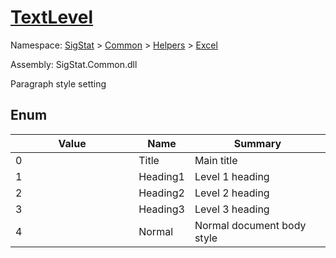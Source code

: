 # [TextLevel](./TextLevel.md)
Namespace: [SigStat]() > [Common](./../../README.md) > [Helpers](./../README.md) > [Excel](./README.md)

Assembly: SigStat.Common.dll


Paragraph style setting

##	Enum

| Value | Name | Summary | 
| --- | --- | --- | 
| 0<div style="pointer-events:none;cursor:default;"><img width=200 style="max-height:100%;max-width:100%;"/></div>| Title| Main title<div style="pointer-events:none;cursor:default;"><img width=200 style="max-height:100%;max-width:100%;"/></div>| <br>
| 1<div style="pointer-events:none;cursor:default;"><img width=200 style="max-height:100%;max-width:100%;"/></div>| Heading1| Level 1 heading<div style="pointer-events:none;cursor:default;"><img width=200 style="max-height:100%;max-width:100%;"/></div>| <br>
| 2<div style="pointer-events:none;cursor:default;"><img width=200 style="max-height:100%;max-width:100%;"/></div>| Heading2| Level 2 heading<div style="pointer-events:none;cursor:default;"><img width=200 style="max-height:100%;max-width:100%;"/></div>| <br>
| 3<div style="pointer-events:none;cursor:default;"><img width=200 style="max-height:100%;max-width:100%;"/></div>| Heading3| Level 3 heading<div style="pointer-events:none;cursor:default;"><img width=200 style="max-height:100%;max-width:100%;"/></div>| <br>
| 4<div style="pointer-events:none;cursor:default;"><img width=200 style="max-height:100%;max-width:100%;"/></div>| Normal| Normal document body style<div style="pointer-events:none;cursor:default;"><img width=200 style="max-height:100%;max-width:100%;"/></div>| <br>


